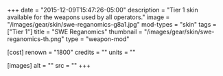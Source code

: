 +++
date = "2015-12-09T15:47:26-05:00"
description = "Tier 1 skin available for the weapons used by all operators."
image = "/images/gear/skin/swe-reganomics-g8a1.jpg"
mod-types = "skin"
tags = ["Tier 1"]
title = "SWE Reganomics"
thumbnail = "/images/gear/skin/swe-reganomics-th.png"
type = "weapon-mod"

[cost]
  renown = "1800"
  credits = ""
  units = ""

[images]
  alt = ""
  src = ""
+++
